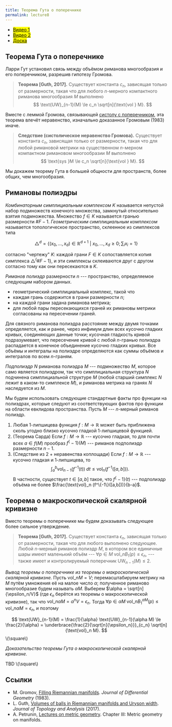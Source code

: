 ```yaml
---
title: Теорема Гута о поперечнике
permalink: lecture8
---
```


+ [<mark>Видео 1</mark>](https://drive.google.com/file/d/1LYudxXLLx5CcwSu7GGzk80DMmhIVFwjR/view?usp=sharing)
+ [<mark>Видео 2</mark>](https://drive.google.com/file/d/1XK3VTK-k5w-nJ4-b3QRy8K4WCcIYKxTC/view?usp=sharing)
+ [<mark>Доска</mark>]({{site.baseurl}}/whiteboard/lec89.pdf)

## Теорема Гута о поперечнике

Ларри Гут установил связь между объёмом риманова многообразия и его поперечником, разрешив гипотезу Громова.

> **Теорема [Guth, 2017].**
Существует константа $c_n$, зависящая только от размерности, такая что для любого $n$-мерного компактного риманова многообразия $M$ выполнено
$$
\text{UW}_{n-1}(M) \le c_n \sqrt[n]{\text{vol } M}.
$$ 

Вместе с леммой Громова, связывающей [систолу с поперечником]({{site.baseurl}}/lecture7#существенные-пространства), эта теорема влечёт неравенство, изначально доказанное Громовым (1983) иначе.

> **Следствие (систолическое неравенство Громова).**
Существует константа $c_n$, зависящая только от размерности, такая что для любой римановой метрики на существенном $n$-мерном компактном римановом многообразии $M$ выполнено
$$
\text{sys }M \le c_n \sqrt[n]{\text{vol } M}.
$$ 

Мы докажем теорему Гута в большей общности для пространств, более общих, чем многообразия.

## Римановы полиэдры

_Комбинаторным симплициальным комплексом_ $K$ называется непустой набор подмножеств конечного множества, замкнутый относительно взятия подмножества. Множество $f \in K$ называется гранью размерности $\# F - 1$. _Геометрическим симплициальным комплексом_ называется топологическое пространство, склеенное из симплексов типа 

$$
\triangle^d = \{(x_0, \ldots, x_d) \in \mathbb{R}^{d+1} ~\vert~ x_0, \ldots, x_d \ge 0; \sum_i x_i = 1\}
$$

согласно "чертежу" $K$: каждой грани $F \in K$ сопоставляется копия симплекса $\triangle^\{\# F - 1\}$, и эти симплексы склеиваются друг с другом согласно тому как они пересекаются в $K$.

_Риманов полиэдр_ размерности $n$ --- пространство, определяемое следующим набором данных.

+ геометрический симплициальный комплекс, такой что
+ каждая грань содержится в грани размерности $n$;
+ на каждой грани задана риманова метрика;
+ для любой пары пересекающихся граней их римановы метрики согласованы на пересечении граней.

Для связного риманова полиэдра расстояние между двумя точками определяется, как и ранее, через инфимум длин всех кусочно гладких кривых, соединяющих данные точки; кусочная гладкость кривой подразумевает, что пересечение кривой с любой $n$-гранью полиэдра распадается в конечное объединение кусочно гладких кривых. Все объёмы и интегралы на полиэдре определяются как суммы объёмов и интегралов по всем $n$-граням.

_Подполиэдр_ $N$ риманова полиэдра $M$ --- подмножество $M$, которое само является полиэдром, так что симплициальная структура $N$ подчинена симплициальной структуре $M$ (любой старший симплекс $N$ лежит в каком-то симплексе $M$), и риманова метрика на гранях $N$ наследуется из $M$.

Мы будем использовать следующие стандартные факты про функции на полиэдрах, которые следуют из соответствующих фактов про функции на области евклидова пространства. Пусть $M$ --- $n$-мерный риманов полиэдр.

1. Любая 1-липшицева функция $f: M \to \mathbb{R}$ может быть приближена сколь угодно близко кусочно гладкой 1-липшицевой функцией.
2. (Теорема Сарда) Если $f: M \to \mathbb{R}$ --- кусочно гладкая, то для почти всех $a \in f(M)$ прообраз $f^\{-1\}(M)$ --- риманов подполиэдр размерности $n-1$.
3. (Следствие из 2 + неравенства коплощади) Если $f: M \to \mathbb{R}$ --- кусочно гладкая и 1-липшицева, то 
$$
\int_a^b \text{vol}_{n-1} (f^{-1}(t)) \; dt \le \text{vol}_n (f^{-1}([a,b])). 
$$
В частности, существует $t \in [a,b]$ такое, что $f^\{-1\}(t)$ --- подполиэдр объёма не более $\frac{\text{vol}_n (f^\{-1\}([a,b]))}{b-a}$.

## Теорема о макроскопической скалярной кривизне

Вместо теоремы о поперечнике мы будем доказывать следующее более сильное утверждение.

> **Теорема [Guth, 2017].**
Существует константа $\epsilon_n$, зависящая только от размерности, такая что для любого выполнено следующее. Любой $n$-мерный риманов полиэдр $M$, в котором все единичные шары имеют маленький объём --- $\forall p \in M \; \text{vol}\_n B_1(p) \le \epsilon_n$, --- также имеет и контролируемый поперечник $\text{UW}_{n-1}(M) \le 2$.

_Вывод теоремы о поперечнике из теоремы о макроскопической скалярной кривизне._
Пусть $\text{vol}\_n M = V$; перемасштабируем метрику на $M$ путём умножения её на малое число $\alpha$; полученное риманово многообразие будем называть $\alpha M$. Выберем $\alpha = \sqrt[n]{\epsilon_n/V}$ (где $\epsilon_n$ берётся из теоремы о макроскопической кривизне), так что $\text{vol}\_n \alpha M = \alpha^n V = \epsilon_n$. Тогда $\forall p \in \alpha M \; \text{vol}\_n B_1^{\alpha M}(p) \le \text{vol}\_n \alpha M = \epsilon_n$, и поэтому

$$
\text{UW}_{n-1}(M) = \frac{1}{\alpha} \text{UW}_{n-1}(\alpha M) \le \frac{2}{\alpha} = \underbrace{\frac{2}{\sqrt[n]{\epsilon_n}}}_{c_n} \sqrt[n]{\text{vol}_n M}.
$$ 
\\(\square\\)

_Доказательство теоремы Гута о макроскопической скалярной кривизне._

TBD \\(\square\\)

## Cсылки
+ M. Gromov, [Filling Riemannian manifolds](https://www.ihes.fr/~gromov/metricinvariants/118/). _Journal of Differential Geometry_ (1983).
+ L. Guth, [Volumes of balls in Riemannian manifolds and Uryson width](https://www.worldscientific.com/doi/abs/10.1142/S1793525317500029). _Journal of Topology and Analysis_ (2017).
+ A. Petrunin, [Lectures on metric geometry](https://anton-petrunin.github.io/metric-geometry/tex/lectures.pdf). Chapter III:  Metric geometry on
manifolds.